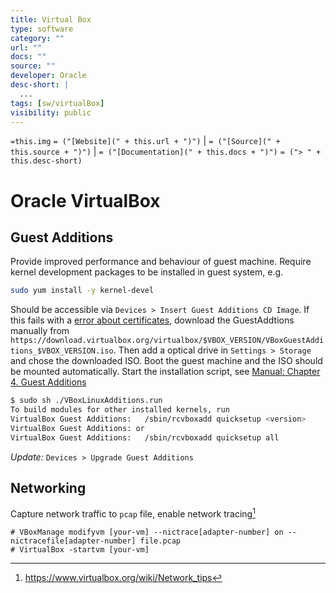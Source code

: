 ```yaml
---
title: Virtual Box
type: software
category: ""
url: ""
docs: ""
source: ""
developer: Oracle
desc-short: |
  ...
tags: [sw/virtualBox]
visibility: public
---
```

`=this.img` `= ("[Website](" + this.url + ")")` |  `= ("[Source](" + this.source + ")")` | `= ("[Documentation](" + this.docs + ")")`
`= ("> " + this.desc-short)`

# Oracle VirtualBox

## Guest Additions

Provide improved performance and behaviour of guest machine. Require kernel development packages to be installed in guest system, e.g.

```bash
sudo yum install -y kernel-devel
```

Should be accessible via `Devices > Insert Guest Additions CD Image`. If this fails with a [error about certificates](https://www.virtualbox.org/ticket/20628), download the GuestAddtions manually from `https://download.virtualbox.org/virtualbox/$VBOX_VERSION/VBoxGuestAdditions_$VBOX_VERSION.iso`. Then add a optical drive in `Settings > Storage` and chose the downloaded ISO. Boot the guest machine and the ISO should be mounted automatically. Start the installation script, see [Manual: Chapter 4. Guest Additions](https://www.virtualbox.org/manual/ch04.html)

```bash
$ sudo sh ./VBoxLinuxAdditions.run
To build modules for other installed kernels, run
VirtualBox Guest Additions:   /sbin/rcvboxadd quicksetup <version>
VirtualBox Guest Additions: or
VirtualBox Guest Additions:   /sbin/rcvboxadd quicksetup all
```

*Update:* `Devices > Upgrade Guest Additions`

## Networking

Capture network traffic to `pcap` file, enable network tracing[^1]

```
# VBoxManage modifyvm [your-vm] --nictrace[adapter-number] on --nictracefile[adapter-number] file.pcap
# VirtualBox -startvm [your-vm]
```

[^1]: <https://www.virtualbox.org/wiki/Network_tips>
